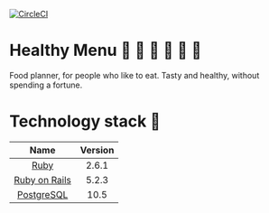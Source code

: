 [![CircleCI](https://circleci.com/gh/joaray/healthy_menu.svg?style=svg&circle-token=4055a19daf9bc2180eead61b6e3d82a7ff3ce7c0)](https://circleci.com/gh/joaray/healthy_menu)

# Healthy Menu :green_apple: :strawberry: :banana: :tomato: :eggplant: :herb:

Food planner, for people who like to eat. Tasty and healthy, without spending a fortune.

# Technology stack :gem:

Name |  Version |
| :--: | :---: |
| [Ruby](https://www.ruby-lang.org) | 2.6.1 |
| [Ruby on Rails](http://www.rubyonrails.org/) | 5.2.3 |
| [PostgreSQL](https://www.postgresql.org/) | 10.5 |
